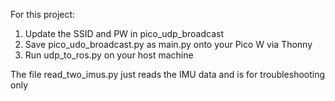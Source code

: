 For this project:
1) Update the SSID and PW in pico_udp_broadcast
2) Save pico_udo_broadcast.py as main.py onto your Pico W via Thonny
3) Run udp_to_ros.py on your host machine

The file read_two_imus.py just reads the IMU data and is for troubleshooting only

